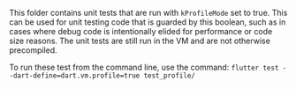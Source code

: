 This folder contains unit tests that are run with `kProfileMode` set to true. This can be used for unit testing code that is guarded by this boolean, such as in cases where debug code is intentionally elided for performance or code size reasons. The unit tests are still run in the VM and are not otherwise precompiled.

To run these test from the command line, use the command: `flutter test --dart-define=dart.vm.profile=true test_profile/`
